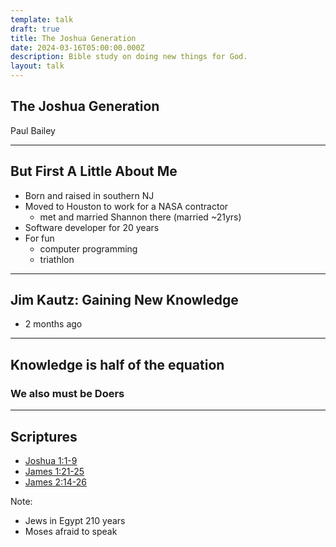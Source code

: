 ```yaml
---
template: talk
draft: true
title: The Joshua Generation
date: 2024-03-16T05:00:00.000Z
description: Bible study on doing new things for God.
layout: talk
---
```

## The Joshua Generation

Paul Bailey

---

## But First A Little About Me

- Born and raised in southern NJ
- Moved to Houston to work for a NASA contractor
  - met and married Shannon there (married ~21yrs)
- Software developer for 20 years
- For fun
  - computer programming
  - triathlon

---

## Jim Kautz: Gaining New Knowledge

- 2 months ago

---

## Knowledge is half of the equation

### We also must be Doers

---

## Scriptures

- [Joshua 1:1-9](https://www.biblegateway.com/passage/?search=Joshua+1%3A1-9&version=NKJV)
- [James 1:21-25](https://www.biblegateway.com/passage/?search=James+1%3A21-25&version=NKJV)
- [James 2:14-26](https://www.biblegateway.com/passage/?search=James+2%3A14-26&version=NKJV)

Note:
- Jews in Egypt 210 years
- Moses afraid to speak

